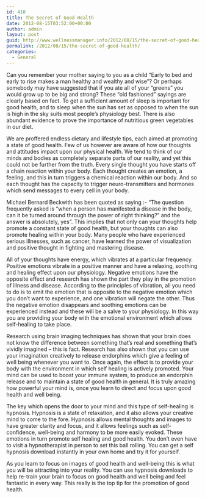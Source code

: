 ```yaml
---
id: 410
title: The Secret of Good Health
date: 2012-08-15T03:52:00+00:00
author: admin
layout: post
guid: http://www.wellnessmanager.info/2012/08/15/the-secret-of-good-health/
permalink: /2012/08/15/the-secret-of-good-health/
categories:
  - General
---
```

Can you remember your mother saying to you as a child &#8220;Early to bed and early to rise makes a man healthy and wealthy and wise&#8221;? Or perhaps somebody may have suggested that if you ate all of your &#8220;greens&#8221; you would grow up to be big and strong? These &#8220;old fashioned&#8221; sayings are clearly based on fact. To get a sufficient amount of sleep is important for good health, and to sleep when the sun has set as opposed to when the sun is high in the sky suits most people&#8217;s physiology best. There is also abundant evidence to prove the importance of nutritious green vegetables in our diet.

We are proffered endless dietary and lifestyle tips, each aimed at promoting a state of good health. Few of us however are aware of how our thoughts and attitudes impact upon our physical health. We tend to think of our minds and bodies as completely separate parts of our reality, and yet this could not be further from the truth. Every single thought you have starts off a chain reaction within your body. Each thought creates an emotion, a feeling, and this in turn triggers a chemical reaction within our body. And so each thought has the capacity to trigger neuro-transmitters and hormones which send messages to every cell in your body.

Michael Bernard Beckwith has been quoted as saying :- &#8220;The question frequently asked is &#8220;when a person has manifested a disease in the body, can it be turned around through the power of right thinking?&#8221; and the answer is absolutely, yes&#8221;. This implies that not only can your thoughts help promote a constant state of good health, but your thoughts can also promote healing within your body. Many people who have experienced serious illnesses, such as cancer, have learned the power of visualization and positive thought in fighting and mastering disease.

All of your thoughts have energy, which vibrates at a particular frequency. Positive emotions vibrate in a positive manner and have a relaxing, soothing and healing effect upon our physiology. Negative emotions have the opposite effect and research has shown the part they play in the promotion of illness and disease. According to the principles of vibration, all you need to do is to emit the emotion that is opposite to the negative emotion which you don&#8217;t want to experience, and one vibration will negate the other. Thus the negative emotion disappears and soothing emotions can be experienced instead and these will be a salve to your physiology. In this way you are providing your body with the emotional environment which allows self-healing to take place.

Research using brain imaging techniques has shown that your brain does not know the difference between something that&#8217;s real and something that&#8217;s vividly imagined &#8211; this is fact. Research has also shown that you can use your imagination creatively to release endorphins which give a feeling of well being whenever you want to. Once again, the effect is to provide your body with the environment in which self healing is actively promoted. Your mind can be used to boost your immune system, to produce an endorphin release and to maintain a state of good health in general. It is truly amazing how powerful your mind is, once you learn to direct and focus upon good health and well being.

The key which opens the door to your mind and this type of self-healing is hypnosis. Hypnosis is a state of relaxation, and it also allows your creative mind to come to the fore. Hypnosis allows mental thoughts and images to have greater clarity and focus, and it allows feelings such as self-confidence, well-being and harmony to be more easily evoked. These emotions in turn promote self healing and good health. You don&#8217;t even have to visit a hypnotherapist in person to set this ball rolling. You can get a self hypnosis download instantly in your own home and try it for yourself.

As you learn to focus on images of good health and well-being this is what you will be attracting into your reality. You can use hypnosis downloads to help re-train your brain to focus on good health and well being and feel fantastic in every way. This really is the top tip for the promotion of good health.